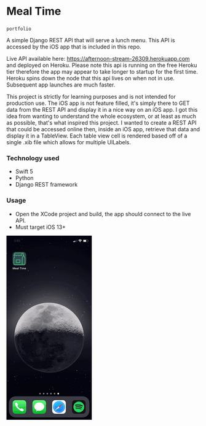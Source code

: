 # Meal Time

`portfolio`

A simple Django REST API that will serve a lunch menu. This API is accessed by the iOS app that is included in this repo.

Live API available here: https://afternoon-stream-26309.herokuapp.com and deployed on Heroku. Please note this api is running on the free Heroku tier therefore the app may appear to take longer to startup for the first time. Heroku spins down the node that this api lives on when not in use. Subsequent app launches are much faster.

This project is strictly for learning purposes and is not intended for production use. The iOS app is not feature filled, it's simply there to GET data from the REST API and display it in a nice way on an iOS app. I got this idea from wanting to understand the whole ecosystem, or at least as much as possible, that's what inspired this project. I wanted to create a REST API that could be accessed online then, inside an iOS app, retrieve that data and display it in a TableView. Each table view cell is rendered based off of a single .xib file which allows for multiple UILabels.

### Technology used
* Swift 5
* Python
* Django REST framework

### Usage
* Open the XCode project and build, the app should connect to the live API.
* Must target iOS 13+

![meal time gif](images/MealTimeVideo.gif)

